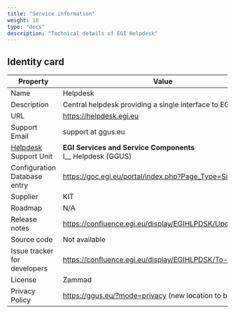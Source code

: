 ```yaml
---
title: "Service information"
weight: 10
type: "docs"
description: "Technical details of EGI Helpdesk"
---
```


## Identity card

<!-- markdownlint-disable no-inline-html no-bare-urls -->

| Property                     | Value                                                               |
| ---------------------------- | ------------------------------------------------------------------- |
| Name                         | Helpdesk                                                            |
| Description                  | Central helpdesk providing a single interface to EGI support        |
| URL                          | https://helpdesk.egi.eu                                             |
| Support Email                | support at ggus.eu                                                  |
| [Helpdesk](..) Support Unit  | **EGI Services and Service Components** <br/> I\_\_ Helpdesk (GGUS) |
| Configuration Database entry | https://goc.egi.eu/portal/index.php?Page_Type=Site&id=247           |
| Supplier                     | KIT                                                                 |
| Roadmap                      | N/A                                                                 |
| Release notes                | https://confluence.egi.eu/display/EGIHLPDSK/Update+Notes            |
| Source code                  | Not available                                                       |
| Issue tracker for developers | https://confluence.egi.eu/display/EGIHLPDSK/To-Do                   |
| License                      | Zammad                                                              |
| Privacy Policy               | https://ggus.eu/?mode=privacy (new location to be defined)          |

<!-- markdownlint-enable no-inline-html no-bare-urls -->
